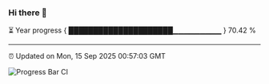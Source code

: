 ### Hi there 👋

⏳ Year progress { █████████████████████▁▁▁▁▁▁▁▁▁ } 70.42 %

---

⏰ Updated on Mon, 15 Sep 2025 00:57:03 GMT

![Progress Bar CI](https://github.com/Shyam-Makwana/GitHub-Actions-Demo/workflows/Progress%20Bar%20CI/badge.svg)
